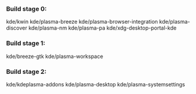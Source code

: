 ### Build stage 0:

kde/kwin
kde/plasma-breeze
kde/plasma-browser-integration
kde/plasma-discover
kde/plasma-nm
kde/plasma-pa
kde/xdg-desktop-portal-kde

### Build stage 1:

kde/breeze-gtk
kde/plasma-workspace

### Build stage 2:

kde/kdeplasma-addons
kde/plasma-desktop
kde/plasma-systemsettings
